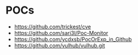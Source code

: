 # POCs

- https://github.com/trickest/cve
- https://github.com/sari3l/Poc-Monitor
- https://github.com/ycdxsb/PocOrExp_in_Github
- https://github.com/vulhub/vulhub.git
